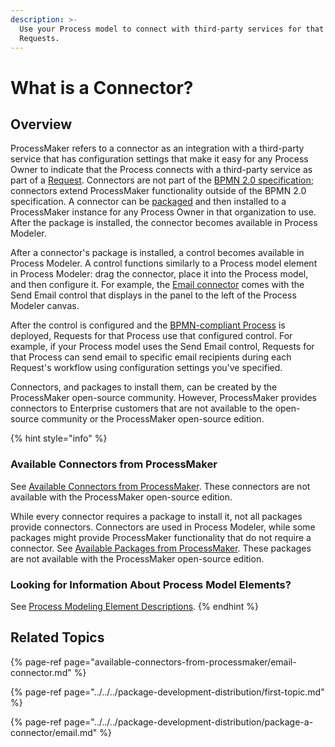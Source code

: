 ```yaml
---
description: >-
  Use your Process model to connect with third-party services for that Process's
  Requests.
---
```


# What is a Connector?

## Overview

ProcessMaker refers to a connector as an integration with a third-party service that has configuration settings that make it easy for any Process Owner to indicate that the Process connects with a third-party service as part of a [Request](../../../using-processmaker/requests/what-is-a-request.md). Connectors are not part of the [BPMN 2.0 specification](https://www.omg.org/spec/BPMN/2.0/About-BPMN/); connectors extend ProcessMaker functionality outside of the BPMN 2.0 specification. A connector can be [packaged](../../../package-development-distribution/first-topic.md) and then installed to a ProcessMaker instance for any Process Owner in that organization to use. After the package is installed, the connector becomes available in Process Modeler.

After a connector's package is installed, a control becomes available in Process Modeler. A control functions similarly to a Process model element in Process Modeler: drag the connector, place it into the Process model, and then configure it. For example, the [Email connector](available-connectors-from-processmaker/email-connector.md) comes with the Send Email control that displays in the panel to the left of the Process Modeler canvas.

After the control is configured and the [BPMN-compliant Process](../validate-bpmn-2.0-compliance.md) is deployed, Requests for that Process use that configured control. For example, if your Process model uses the Send Email control, Requests for that Process can send email to specific email recipients during each Request's workflow using configuration settings you've specified.

Connectors, and packages to install them, can be created by the ProcessMaker open-source community. However, ProcessMaker provides connectors to Enterprise customers that are not available to the open-source community or the ProcessMaker open-source edition.

{% hint style="info" %}
### Available Connectors from ProcessMaker

See [Available Connectors from ProcessMaker](available-connectors-from-processmaker/). These connectors are not available with the ProcessMaker open-source edition.

While every connector requires a package to install it, not all packages provide connectors. Connectors are used in Process Modeler, while some packages might provide ProcessMaker functionality that do not require a connector. See [Available Packages from ProcessMaker](../../../package-development-distribution/package-a-connector/). These packages are not available with the ProcessMaker open-source edition.

### Looking for Information About Process Model Elements?

See [Process Modeling Element Descriptions](../model-your-process/process-modeling-element-descriptions.md).
{% endhint %}

## Related Topics

{% page-ref page="available-connectors-from-processmaker/email-connector.md" %}

{% page-ref page="../../../package-development-distribution/first-topic.md" %}

{% page-ref page="../../../package-development-distribution/package-a-connector/email.md" %}

